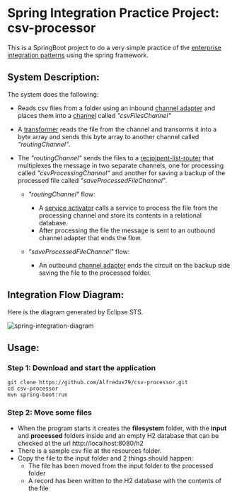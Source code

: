 # Spring Integration Practice Project: csv-processor

This is a SpringBoot project to do a very simple practice of the [enterprise integration patterns](http://www.enterpriseintegrationpatterns.com/) using the spring framework.

## System Description:

The system does the following:

- Reads csv files from a folder using an inbound [channel adapter](http://www.enterpriseintegrationpatterns.com/patterns/messaging/ChannelAdapter.html) and places them into a [channel](http://www.enterpriseintegrationpatterns.com/patterns/messaging/MessageChannel.html) called *"csvFilesChannel"*
- A [transformer](http://www.enterpriseintegrationpatterns.com/patterns/messaging/MessageTranslator.html) reads the file from the channel and transorms it into a byte array and sends this byte array to another channel called *"routingChannel"*.
- The *"routingChannel"* sends the files to a [recipipent-list-router](http://www.enterpriseintegrationpatterns.com/patterns/messaging/RecipientList.html) that multiplexes the message in two separate channels, one for processing called *"csvProcessingChannel"* and another for saving a backup of the processed file called *"saveProcessedFileChannel"*.

  - *"routingChannel"* flow:

    - A [service activator](http://www.enterpriseintegrationpatterns.com/patterns/messaging/MessagingAdapter.html) calls a service to process the file from the processing channel and store its contents in a relational database.
    - After processing the file the message is sent to an outbound channel adapter that ends the flow.
    
  - *"saveProcessedFileChannel"* flow:

    - An outbound [channel adapter](http://www.enterpriseintegrationpatterns.com/patterns/messaging/ChannelAdapter.html) ends the circuit on the backup side saving the file to the processed folder.

## Integration Flow Diagram:

Here is the diagram generated by Eclipse STS.

![spring-integration-diagram](https://user-images.githubusercontent.com/23134342/40877852-ca8b0ef0-6687-11e8-8185-a76a66bffb94.png)

## Usage:

### Step 1: Download and start the application
```
git clone https://github.com/Alfredux79/csv-processor.git
cd csv-processor
mvn spring-boot:run
```
### Step 2: Move some files
- When the program starts it creates the **filesystem** folder, with the **input** and **processed** folders inside and an empty H2 database that can be checked at the url http://localhost:8080/h2
- There is a sample csv file at the resources folder.
- Copy the file to the input folder and 2 things should happen:
  - The file has been moved from the input folder to the processed folder
  - A record has been written to the H2 database with the contents of the file
  

